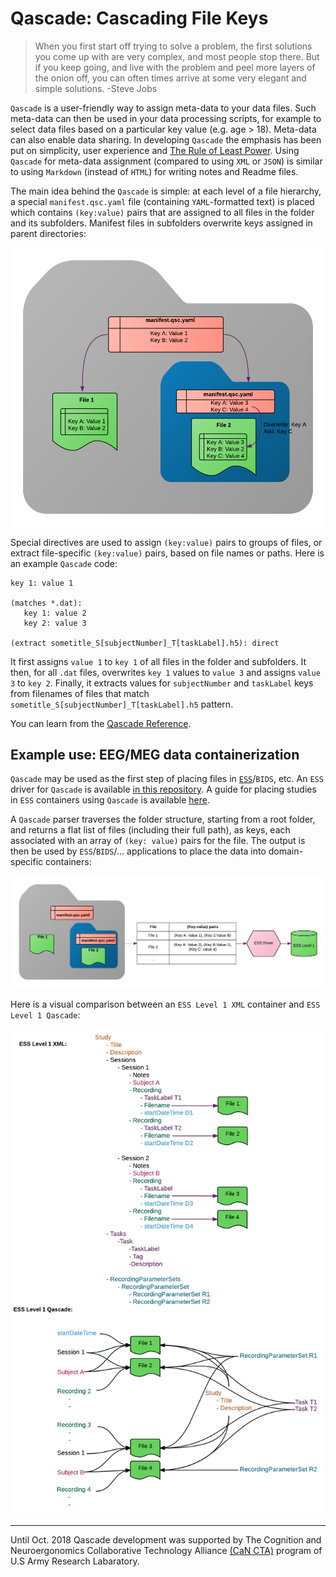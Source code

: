 # Qascade: Cascading File Keys

> When you first start off trying to solve a problem, the first solutions you come up with are very complex, and most people stop there. But if you keep going, and live with the problem and peel more layers of the onion off, you can often times arrive at some very elegant and simple solutions. -Steve Jobs

`Qascade` is a user-friendly way to assign meta-data to your data files. Such meta-data can then be used in your data processing scripts, for example to select data files based on a particular key value (e.g. age > 18). Meta-data can also enable data sharing. In developing `Qascade` the emphasis has been put on simplicity, user experience and [The Rule of Least Power](https://en.wikipedia.org/wiki/Rule_of_least_power). Using `Qascade` for meta-data assignment (compared to using `XML` or `JSON`) is similar to using `Markdown` (instead of `HTML`) for writing notes and Readme files. 

The main idea behind the `Qascade` is simple: at each level of a file hierarchy, a special `manifest.qsc.yaml` file (containing `YAML`-formatted text) is placed which contains `(key:value)` pairs that are assigned to all files in the folder and its subfolders. Manifest files in subfolders overwrite keys assigned in parent directories:

![Qascade key values in folders](./docs/qascade.png "How Qascade works")

Special directives are used to assign `(key:value)` pairs to groups of files, or extract file-specific `(key:value)` pairs, based on file names or paths. Here is an example `Qascade` code:

```
key 1: value 1

(matches *.dat):
   key 1: value 2
   key 2: value 3  

(extract sometitle_S[subjectNumber]_T[taskLabel].h5): direct
```

It first assigns `value 1` to `key 1` of all files in the folder and subfolders. It then, for all `.dat` files, overwrites `key 1` values to `value 3` and assigns `value 3` to `key 2`. Finally, it extracts values for `subjectNumber` and `taskLabel` keys from filenames of files that match `sometitle_S[subjectNumber]_T[taskLabel].h5` pattern.

You can learn from the [Qascade Reference](https://docs.google.com/document/d/1H5wdQ3sHHq7DZsGgmdvrhSesr4AiHoaQgkmPe2yojoM/edit?usp=sharing).

## Example use: EEG/MEG data containerization

`Qascade` may be used as the first step of placing files in [`ESS`](http://www.eegstudy.org)/`BIDS`, etc. An `ESS` driver for `Qascade` is available [in this repository](https://github.com/intheon/qascade/tree/master/matlab/ess-driver). A guide for placing studies in `ESS` containers using `Qascade` is available [here](https://docs.google.com/document/d/1n8s9FsSFD1no9gRmGp1Wtt_8u6YxzfCTHbCfeQAsKYw/edit?usp=sharing).

A `Qascade` parser traverses the folder structure, starting from a root folder, and returns a flat list of files (including their full path), as keys, each associated with an array of `(key: value)` pairs for the file. The output is then be used by `ESS`/`BIDS`/... applications to place the data into domain-specific containers:

![Qascade to ESS Conversion](./docs/qascade_to_ess.png "Qascade to ESS")

Here is a visual comparison between an `ESS Level 1 XML` container and `ESS Level 1 Qascade`:

![Qascade vs ESS XML](./docs/qascade_ess_xml_comparison.png "Qascade vs ESS XML")

--------------------------------------------------------------------------------

Until Oct. 2018 Qascade development was supported by The Cognition and Neuroergonomics Collaborative Technology Alliance [(CaN CTA)](http://cancta.net) program of U.S Army Research Labaratory.
